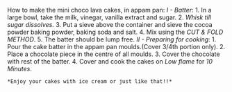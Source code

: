 How to make the mini choco lava cakes, in appam pan:
    *I - Batter*:
        1. In a large bowl, take the milk, vinegar, vanilla extract and sugar.
         2. _Whisk till sugar dissolves._
        3. Put a sieve above the container and sieve the cocoa powder baking powder, baking soda and salt.
        4. Mix using the *CUT & FOLD METHOD*.
        5. The batter should be lump free.
    *II - Preparing for cooking*:
        1. Pour the cake batter in the appam pan moulds.(Cover 3/4th portion only).
        2. Place a chocolate piece in the centre of all moulds.
        3. Cover the chocolate with rest of the batter.
        4. Cover and cook the cakes on _Low flame_ for *10 Minutes*.

    *Enjoy your cakes with ice cream or just like that!!*

